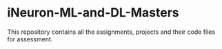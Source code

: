 # iNeuron-ML-and-DL-Masters
This repository contains all the assignments, projects and their code files for assessment.

